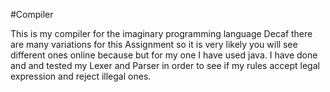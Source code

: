 #Compiler

This is my compiler for the imaginary programming language Decaf there are many variations for this Assignment so it is very likely you will see different ones online because but for my one I have used java.
I have done and and tested my Lexer and Parser in order to see if my rules accept legal expression and reject illegal ones.

